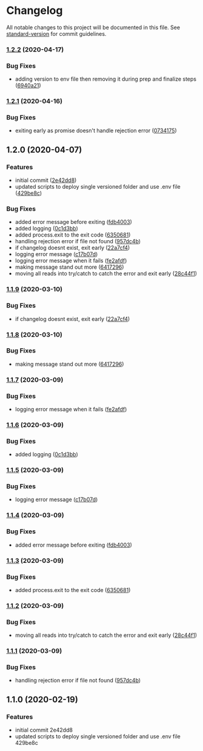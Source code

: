 # Changelog

All notable changes to this project will be documented in this file. See [standard-version](https://github.com/conventional-changelog/standard-version) for commit guidelines.

### [1.2.2](https://github.com/mindbody/cra-shared-ui-scripts/compare/v1.2.1...v1.2.2) (2020-04-17)


### Bug Fixes

* adding version to env file then removing it during prep and finalize steps ([6940a21](https://github.com/mindbody/cra-shared-ui-scripts/commit/6940a214014f4bce761a9bf49268c6c02d425ceb))

### [1.2.1](https://github.com/mindbody/cra-shared-ui-scripts/compare/v1.1.9...v1.2.1) (2020-04-16)


### Bug Fixes

* exiting early as promise doesn't handle rejection error ([0734175](https://github.com/mindbody/cra-shared-ui-scripts/commit/0734175601a6bae6033e17008db0875e4432c677))

## 1.2.0 (2020-04-07)


### Features

* initial commit ([2e42dd8](https://github.com/mindbody/cra-shared-ui-scripts/commit/2e42dd8f58934b94e47a9f92140dea4ca5803675))
* updated scripts to deploy single versioned folder and use .env file ([429be8c](https://github.com/mindbody/cra-shared-ui-scripts/commit/429be8ce56dc30d97ac7ac85f2d1dcec13aa2f8e))


### Bug Fixes

* added error message before exiting ([fdb4003](https://github.com/mindbody/cra-shared-ui-scripts/commit/fdb4003505e457bf4e609aee1096a00d07529453))
* added logging ([0c1d3bb](https://github.com/mindbody/cra-shared-ui-scripts/commit/0c1d3bbad4b046cb54398cb7b64a3b301b961bb0))
* added process.exit to the exit code ([6350681](https://github.com/mindbody/cra-shared-ui-scripts/commit/63506814711ff76c90e9acde8238169d5ab0a71c))
* handling rejection error if file not found ([957dc4b](https://github.com/mindbody/cra-shared-ui-scripts/commit/957dc4bb029fa9243a92abb9e6bdca70617ba0e9))
* if changelog doesnt exist, exit early ([22a7cf4](https://github.com/mindbody/cra-shared-ui-scripts/commit/22a7cf440c6180b56d063bcc7941d99545e2bd8e))
* logging error message ([c17b07d](https://github.com/mindbody/cra-shared-ui-scripts/commit/c17b07da1cec6002e276e6776c5199485be26676))
* logging error message when it fails ([fe2afdf](https://github.com/mindbody/cra-shared-ui-scripts/commit/fe2afdfb17128fd69bc35258db0e339fd0878520))
* making message stand out more ([6417296](https://github.com/mindbody/cra-shared-ui-scripts/commit/6417296ebd0ace5f64fec95abbca478e3fc688a6))
* moving all reads into try/catch to catch the error and exit early ([28c44f1](https://github.com/mindbody/cra-shared-ui-scripts/commit/28c44f1e73d973c902ab17859e72d0aad54fb117))

### [1.1.9](https://github.com/mindbody/cra-shared-ui-scripts/compare/v1.1.8...v1.1.9) (2020-03-10)


### Bug Fixes

* if changelog doesnt exist, exit early ([22a7cf4](https://github.com/mindbody/cra-shared-ui-scripts/commit/22a7cf440c6180b56d063bcc7941d99545e2bd8e))

### [1.1.8](https://github.com/mindbody/cra-shared-ui-scripts/compare/v1.1.7...v1.1.8) (2020-03-10)


### Bug Fixes

* making message stand out more ([6417296](https://github.com/mindbody/cra-shared-ui-scripts/commit/6417296ebd0ace5f64fec95abbca478e3fc688a6))

### [1.1.7](https://github.com/mindbody/cra-shared-ui-scripts/compare/v1.1.6...v1.1.7) (2020-03-09)


### Bug Fixes

* logging error message when it fails ([fe2afdf](https://github.com/mindbody/cra-shared-ui-scripts/commit/fe2afdfb17128fd69bc35258db0e339fd0878520))

### [1.1.6](https://github.com/mindbody/cra-shared-ui-scripts/compare/v1.1.5...v1.1.6) (2020-03-09)


### Bug Fixes

* added logging ([0c1d3bb](https://github.com/mindbody/cra-shared-ui-scripts/commit/0c1d3bbad4b046cb54398cb7b64a3b301b961bb0))

### [1.1.5](https://github.com/mindbody/cra-shared-ui-scripts/compare/v1.1.4...v1.1.5) (2020-03-09)


### Bug Fixes

* logging error message ([c17b07d](https://github.com/mindbody/cra-shared-ui-scripts/commit/c17b07da1cec6002e276e6776c5199485be26676))

### [1.1.4](https://github.com/mindbody/cra-shared-ui-scripts/compare/v1.1.3...v1.1.4) (2020-03-09)


### Bug Fixes

* added error message before exiting ([fdb4003](https://github.com/mindbody/cra-shared-ui-scripts/commit/fdb4003505e457bf4e609aee1096a00d07529453))

### [1.1.3](https://github.com/mindbody/cra-shared-ui-scripts/compare/v1.1.2...v1.1.3) (2020-03-09)


### Bug Fixes

* added process.exit to the exit code ([6350681](https://github.com/mindbody/cra-shared-ui-scripts/commit/63506814711ff76c90e9acde8238169d5ab0a71c))

### [1.1.2](https://github.com/mindbody/cra-shared-ui-scripts/compare/v1.1.1...v1.1.2) (2020-03-09)


### Bug Fixes

* moving all reads into try/catch to catch the error and exit early ([28c44f1](https://github.com/mindbody/cra-shared-ui-scripts/commit/28c44f1e73d973c902ab17859e72d0aad54fb117))

### [1.1.1](https://github.com/mindbody/cra-shared-ui-scripts/compare/v1.1.0...v1.1.1) (2020-03-09)


### Bug Fixes

* handling rejection error if file not found ([957dc4b](https://github.com/mindbody/cra-shared-ui-scripts/commit/957dc4bb029fa9243a92abb9e6bdca70617ba0e9))

## 1.1.0 (2020-02-19)


### Features

* initial commit 2e42dd8
* updated scripts to deploy single versioned folder and use .env file 429be8c
